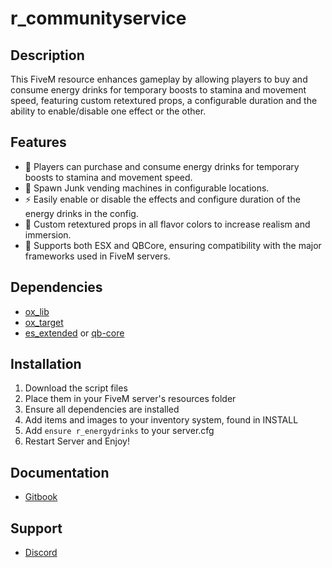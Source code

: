 # r_communityservice

## Description

This FiveM resource enhances gameplay by allowing players to buy and consume energy drinks for temporary boosts to stamina and movement speed, featuring custom retextured props, a configurable duration and the ability to enable/disable one effect or the other.

## Features

- 🙋 Players can purchase and consume energy drinks for temporary boosts to stamina and movement speed.
- 📝 Spawn Junk vending machines in configurable locations.
- ⚡ Easily enable or disable the effects and configure duration of the energy drinks in the config.
- 🌈 Custom retextured props in all flavor colors to increase realism and immersion.
- 🔄 Supports both ESX and QBCore, ensuring compatibility with the major frameworks used in FiveM servers.

## Dependencies

- [ox_lib](https://github.com/overextended/ox_lib/releases)
- [ox_target](https://github.com/overextended/ox_target/releases)
- [es_extended](https://github.com/esx-framework) or [qb-core](https://github.com/qbcore-framework)

## Installation

1. Download the script files
2. Place them in your FiveM server's resources folder
3. Ensure all dependencies are installed
4. Add items and images to your inventory system, found in INSTALL
5. Add `ensure r_energydrinks` to your server.cfg
6. Restart Server and Enjoy!

## Documentation

- [Gitbook](https://r-scripts-1.gitbook.io/r_scripts-docs./free-resources/r_energydrinks)

## Support

- [Discord](https://discord.gg/r-scripts)
